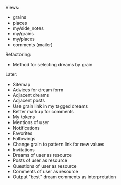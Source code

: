 Views:

 * grains          
 * places          
 * my/side_notes
 * my/grains        
 * my/places        
 * comments (mailer)
 
Refactoring:

  * Method for selecting dreams by grain

Later:

 * Sitemap
 * Advices for dream form
 * Adjacent dreams
 * Adjacent posts
 * Use grain link in my tagged dreams
 * Better markup for comments
 * My tokens
 * Mentions of user
 * Notifications
 * Favorites
 * Followings
 * Change grain to pattern link for new values
 * Invitations
 * Dreams of user as resource
 * Posts of user as resource
 * Questions of user as resource
 * Comments of user as resource
 * Output "best" dream comments as interpretation
